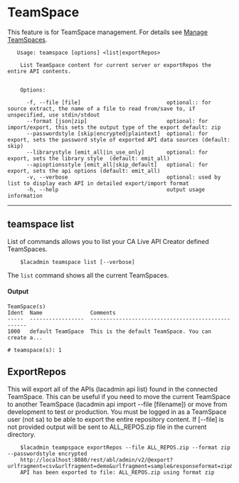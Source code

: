 # TeamSpace
This feature is for TeamSpace management. For details see [Manage TeamSpaces](https://docops.ca.com/ca-live-api-creator/5-0/en/configuring/manage-teamspaces).

```
   Usage: teamspace [options] <list|exportRepos>
  
    List TeamSpace content for current server or exportRepos the entire API contents.
  
  
    Options:
  
      -f, --file [file]                           optional:: for source extract, the name of a file to read from/save to, if unspecified, use stdin/stdout
      --format [json|zip]                         optional: for import/export, this sets the output type of the export default: zip
      --passwordstyle [skip|encrypted|plaintext]  optional: for export, sets the password style of exported API data sources (default: skip)
      --librarystyle [emit_all|in_use_only]       optional: for export, sets the library style  (default: emit_all)
      --apioptionsstyle [emit_all|skip_default]   optional: for export, sets the api options (default: emit_all)
      -v, --verbose                               optional: used by list to display each API in detailed export/import format
      -h, --help                                  output usage information

```


***
## teamspace list
List of commands allows you to list your CA Live API Creator defined TeamSpaces. 

```
    $lacadmin teamspace list [--verbose]
```

The `list` command shows all the current TeamSpaces.

#### Output
```
TeamSpace(s)                                                                                                                                  
Ident  Name               Comments                                          
-----  -----------------  --------------------------------------------------
1000   default TeamSpace  This is the default TeamSpace. You can create a...

# teamspace(s): 1                                                                                                                                             
```


## ExportRepos
This will export all of the APIs (lacadmin api list) found in the connected TeamSpace.  This can be useful
if you need to move the current TeamSpace to another TeamSpace (lacadmin api import --file [filename]) or move
from development to test or production.  You must be logged in as a TeamSpace user (not sa) to be able to export 
the entire repository content.
If [--file] is not provided output will be sent to ALL_REPOS.zip file in the current directory.
```
    $lacadmin teampspace exportRepos --file ALL_REPOS.zip --format zip --passwordstyle encrypted
    http://localhost:8080/rest/abl/admin/v2/@export?urlfragment=csv&urlfragment=demo&urlfragment=sample&responseformat=zip&passwordstyle=skip&authtokenstyle=skip_auto&apioptionsstyle=emit_all&librarystyle=emit_all
    API has been exported to file: ALL_REPOS.zip using format zip
    
```


